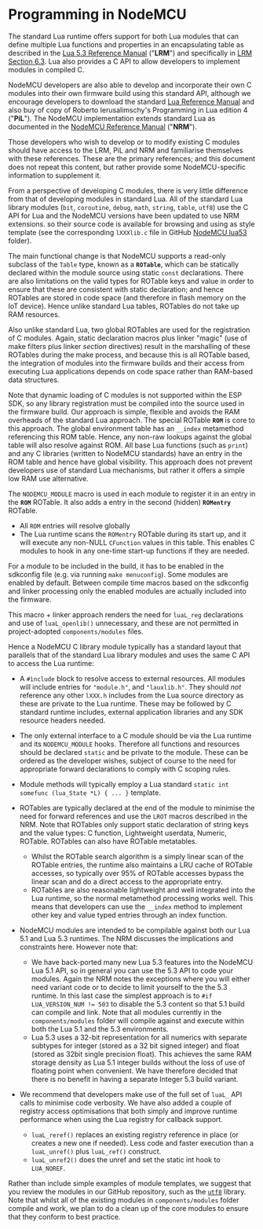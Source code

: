 # Programming in NodeMCU

The standard Lua runtime offers support for both Lua modules that can define multiple Lua functions and properties in an encapsulating table as described in the [Lua 5.3 Reference Manual](https://www.lua.org/manual/5.3/) \("**LRM**") and specifically in [LRM Section 6.3](https://www.lua.org/manual/5.3/manual.html#6.3).  Lua also provides a C API to allow developers to implement modules in compiled C.

NodeMCU developers are also able to develop and incorporate their own C modules into their own firmware build using this standard API, although we encourage developers to download the standard [Lua Reference Manual](https://www.lua.org/manual/) and also buy of copy of Roberto Ierusalimschy's Programming in Lua edition 4 \("**PiL**").  The NodeMCU implementation extends standard Lua as documented in the [NodeMCU Reference Manual](nodemcu-lrm.md) \("**NRM**").

Those developers who wish to develop or to modify existing C modules should have access to the LRM, PiL and NRM and familiarise themselves with these references.  These are the primary references; and this document does not repeat this content, but rather provide some NodeMCU-specific information to supplement it.

From a perspective of developing C modules, there is very little difference from that of developing modules in standard Lua.  All of the standard Lua library modules (`bit`, `coroutine`, `debug`, `math`, `string`, `table`, `utf8`) use the C API for Lua and the NodeMCU versions have been updated to use NRM extensions. so their source code is available for browsing and using as style template (see the corresponding `lXXXlib.c` file in GitHub [NodeMCU lua53](../components/lua/lua-5.3) folder).

The main functional change is that NodeMCU supports a read-only subclass of the `Table` type, known as a **`ROTable`**, which can be statically declared within the module source using static `const` declarations.  There are also limitations on the valid types for ROTable keys and value in order to ensure that these are consistent with static declaration; and hence ROTables are stored in code space (and therefore in flash memory on the IoT device). Hence unlike standard Lua tables, ROTables do not take up RAM resources. 

Also unlike standard Lua, two global ROTables are used for the registration of C modules.  Again, static declaration macros plus linker "magic" (use of make filters plus linker _section_ directives) result in the marshalling of these ROTables during the make process, and because this is all ROTable based, the integration of modules into the firmware builds and their access from executing Lua applications depends on code space rather than RAM-based data structures. 

Note that dynamic loading of C modules is not supported within the ESP SDK, so any library registration must be compiled into the source used in the firmware build.  Our approach is simple, flexible and avoids the RAM overheads of the standard Lua approach.  The special ROTable **`ROM`** is core to this approach.  The global environment table has an `__index` metamethod referencing this ROM table.  Hence, any non-raw lookups against the global table will also resolve against ROM.  All base Lua functions (such as `print`) and any C libraries (written to NodeMCU standards) have an entry in the ROM table and hence have global visibility.  This approach does not prevent developers use of standard Lua mechanisms, but rather it offers a simple low RAM use alternative.

The `NODEMCU_MODULE` macro is used in each module to register it in an entry in the **`ROM`** ROTable.  It also adds a entry in the second (hidden) **`ROMentry`** ROTable.
-  All `ROM` entries will resolve globally
-  The Lua runtime scans the `ROMentry` ROTable during its start up, and it will execute any non-NULL `CFunction` values in this table.  This enables C modules to hook in any one-time start-up functions if they are needed.

For a module to be included in the build, it has to be enabled in the sdkconfig file (e.g. via running `make menuconfig`). Some modules are enabled by default. Between compile time macros based on the sdkconfig and linker processing only the enabled modules are actually included into the firmware.

This macro + linker approach renders the need for `luaL_reg` declarations and use of `luaL_openlib()` unnecessary, and these are not permitted in project-adopted `components/modules` files.

Hence a NodeMCU C library module typically has a standard layout that parallels that of the standard Lua library modules and uses the same C API to access the Lua runtime:

-  A `#ìnclude` block to resolve access to external resources.  All modules will include entries for `"module.h"`, and `"lauxlib.h"`.  They should _not_ reference any other `lXXX.h` includes from the Lua source directory as these are private to the Lua runtime. These may be followed by C standard runtime includes, external application libraries and any SDK resource headers needed.

-  The only external interface to a C module should be via the Lua runtime and its `NODEMCU_MODULE` hooks.  Therefore all functions and resources should be declared `static` and be private to the module. These can be ordered as the developer wishes, subject of course to the need for appropriate forward declarations to comply with C scoping rules.

-  Module methods will typically employ a Lua standard `static int somefunc (lua_State *L) { ... }` template.
-  ROTables are typically declared at the end of the module to minimise the need for forward references and use the `LROT` macros described in the NRM.  Note that ROTables only support static declaration of string keys and the value types: C function, Lightweight userdata, Numeric, ROTable.  ROTables can also have ROTable metatables.
   -  Whilst the ROTable search algorithm is a simply linear scan of the ROTable entries, the runtime also maintains a LRU cache of ROTable accesses, so typically over 95% of ROTable accesses bypass the linear scan and do a direct access to the appropriate entry.
   -  ROTables are also reasonable lightweight and well integrated into the Lua runtime, so the normal metamethod processing works well.  This means that developers can use the `__index` method to implement other key and value typed entries through an index function.
-  NodeMCU modules are intended to be compilable against both our Lua 5.1 and Lua 5.3 runtimes.  The NRM discusses the implications and constraints here.  However note that:
   -  We have back-ported many new Lua 5.3 features into the NodeMCU Lua 5.1 API, so in general you can use the 5.3 API to code your modules.  Again the NRM notes the exceptions where you will either need variant code or to decide to limit yourself to the the 5.3 runtime. In this last case the simplest approach is to `#if LUA_VERSION_NUM != 503` to disable the 5.3 content so that 5.1 build can compile and link.   Note that all modules currently in the `components/modules` folder will compile against and execute within both the Lua 5.1 and the 5.3 environments.
   -  Lua 5.3 uses a 32-bit representation for all numerics with separate subtypes for integer (stored as a 32 bit signed integer) and float (stored as 32bit single precision float).  This achieves the same RAM storage density as Lua 5.1 integer builds without the loss of use of floating point when convenient.  We have therefore decided that there is no benefit in having a separate Integer 5.3 build variant.
 -  We recommend that developers make use of the full set of `luaL_` API calls to minimise code verbosity.  We have also added a couple of registry access optimisations that both simply and improve runtime performance when using the Lua registry for callback support.
    - `luaL_reref()` replaces an existing registry reference in place (or creates a new one if needed).  Less code and faster execution than a `luaL_unref()` plus `luaL_ref()` construct.
    - `luaL_unref2()` does the unref and set the static int hook to `LUA_NOREF`.

Rather than include simple examples of module templates, we suggest that you review the modules in our GitHub repository, such as the [`utf8`](../components/lua/lua-5.3/lutf8lib.c) library.  Note that whilst all of the existing modules in `components/modules` folder compile and work, we plan to do a clean up of the core modules to ensure that they conform to best practice.
